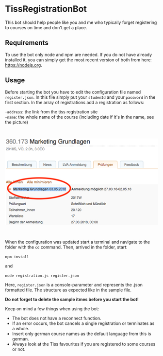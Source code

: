 # TissRegistrationBot
This bot should help people like you and me who typically forget registering to courses on time and don't get a place.

## Requirements
To use the bot only node and npm are needed. If you do not have already installed it, you can simply get the most recent version of both from here: https://nodejs.org.

## Usage
Before starting the bot you have to edit the configuration file named `register.json`. In this file simply put your `studenId` and your `password` in the first section. In the array of registrations add a registration as follows:

-`address`: the link from the tiss registration site<br>
-`name`: the whole name of the course (including date if it's in the name, see the picture)

<br>

![selector](https://github.com/L-E-O-N-H-A-R-D/TissRegistrationBot/blob/master/img/selector.png?raw=true)

<br>

When the configuration was updated start a terminal and navigate to the folder with the `cd` command. Then, arrived in the folder, start:

`npm install`

and

`node registration.js register.json`

Here, `register.json` is a console-parameter and represents the .json formatted file. The structure as expected like in the sample file.

**Do not forget to delete the sample itmes before you start the bot!**

Keep on mind a few things when using the bot:
 - The bot does not have a reconnect function.
 - If an error occurs, the bot cancels a single registration or terminates as a whole.
 - Insert only german course names as the default language from this is german.
 - Always look at the Tiss favourites if you are registered to some courses or not.
